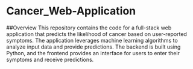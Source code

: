 # Cancer_Web-Application
 
##Overview
This repository contains the code for a full-stack web application that predicts the likelihood of cancer based on user-reported symptoms. The application leverages machine learning algorithms to analyze input data and provide predictions. The backend is built using Python, and the frontend provides an interface for users to enter their symptoms and receive predictions.

